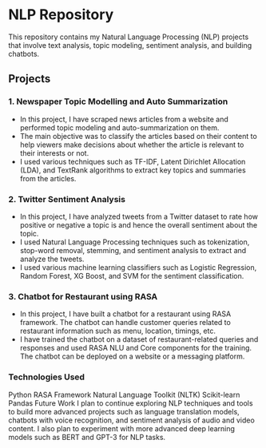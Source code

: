 # NLP Repository
This repository contains my Natural Language Processing (NLP) projects that involve text analysis, topic modeling, sentiment analysis, and building chatbots.

## Projects
### 1. Newspaper Topic Modelling and Auto Summarization
* In this project, I have scraped news articles from a website and performed topic modeling and auto-summarization on them. 
* The main objective was to classify the articles based on their content to help viewers make decisions about whether the article is relevant to their interests or not. 
* I used various techniques such as TF-IDF, Latent Dirichlet Allocation (LDA), and TextRank algorithms to extract key topics and summaries from the articles.

### 2. Twitter Sentiment Analysis
* In this project, I have analyzed tweets from a Twitter dataset to rate how positive or negative a topic is and hence the overall sentiment about the topic.
*  I used Natural Language Processing techniques such as tokenization, stop-word removal, stemming, and sentiment analysis to extract and analyze the tweets. 
*  I used various machine learning classifiers such as Logistic Regression, Random Forest, XG Boost, and SVM for the sentiment classification.

### 3. Chatbot for Restaurant using RASA
* In this project, I have built a chatbot for a restaurant using RASA framework. The chatbot can handle customer queries related to restaurant information such as menu, location, timings, etc.
*  I have trained the chatbot on a dataset of restaurant-related queries and responses and used RASA NLU and Core components for the training. The chatbot can be deployed on a website or a messaging platform.

### Technologies Used
Python
RASA Framework
Natural Language Toolkit (NLTK)
Scikit-learn
Pandas
Future Work
I plan to continue exploring NLP techniques and tools to build more advanced projects such as language translation models, chatbots with voice recognition, and sentiment analysis of audio and video content. I also plan to experiment with more advanced deep learning models such as BERT and GPT-3 for NLP tasks.
